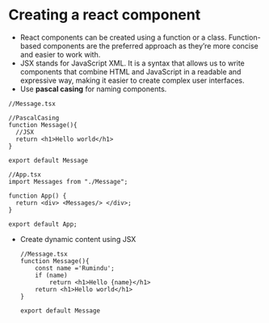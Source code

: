 # Creating a react component
- React components can be created using a function or a class. Function-based components are the preferred approach as they’re more concise and easier to work with.
- JSX stands for JavaScript XML. It is a syntax that allows us to write components that combine HTML and JavaScript in a readable and expressive way, making it easier to create complex user interfaces.
- Use **pascal casing** for naming components.
``` tsx 
//Message.tsx

//PascalCasing
function Message(){
  //JSX
  return <h1>Hello world</h1>
}

export default Message
```

``` tsx 
//App.tsx
import Messages from "./Message";

function App() {
  return <div> <Messages/> </div>;
}

export default App;
```
- Create dynamic content using JSX
	``` tsx 
	//Message.tsx
	function Message(){
		const name ='Rumindu';
		if (name)
			return <h1>Hello {name}</h1>
		return <h1>Hello world</h1>
	}

	export default Message
	```